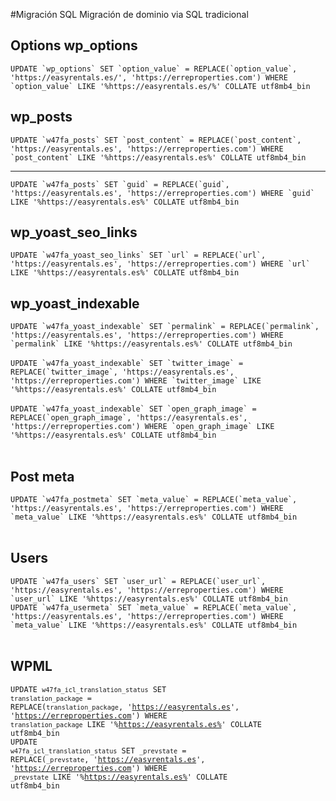#Migración SQL
Migración de dominio via SQL tradicional

<h2>Options wp_options</h2>
<code>UPDATE `wp_options` SET `option_value` = REPLACE(`option_value`, 'https://easyrentals.es/', 'https://erreproperties.com') WHERE `option_value` LIKE '%https://easyrentals.es/%' COLLATE utf8mb4_bin
</code>

<h2>wp_posts</h2>
<code>UPDATE `w47fa_posts` SET `post_content` = REPLACE(`post_content`, 'https://easyrentals.es', 'https://erreproperties.com') WHERE `post_content` LIKE '%https://easyrentals.es%' COLLATE utf8mb4_bin</code>
<hr/>
<code>UPDATE `w47fa_posts` SET `guid` = REPLACE(`guid`, 'https://easyrentals.es', 'https://erreproperties.com') WHERE `guid` LIKE '%https://easyrentals.es%' COLLATE utf8mb4_bin</code>

<h2>wp_yoast_seo_links</h2>
<code>UPDATE `w47fa_yoast_seo_links` SET `url` = REPLACE(`url`, 'https://easyrentals.es', 'https://erreproperties.com') WHERE `url` LIKE '%https://easyrentals.es%' COLLATE utf8mb4_bin</code>

<h2>wp_yoast_indexable</h2>
<code>UPDATE `w47fa_yoast_indexable` SET `permalink` = REPLACE(`permalink`, 'https://easyrentals.es', 'https://erreproperties.com') WHERE `permalink` LIKE '%https://easyrentals.es%' COLLATE utf8mb4_bin
</code>
<br>
<code>UPDATE `w47fa_yoast_indexable` SET `twitter_image` = REPLACE(`twitter_image`, 'https://easyrentals.es', 'https://erreproperties.com') WHERE `twitter_image` LIKE '%https://easyrentals.es%' COLLATE utf8mb4_bin
</code>
<br>
<code>UPDATE `w47fa_yoast_indexable` SET `open_graph_image` = REPLACE(`open_graph_image`, 'https://easyrentals.es', 'https://erreproperties.com') WHERE `open_graph_image` LIKE '%https://easyrentals.es%' COLLATE utf8mb4_bin
</code>
<br>

<h2>Post meta</h2>
<code>UPDATE `w47fa_postmeta` SET `meta_value` = REPLACE(`meta_value`, 'https://easyrentals.es', 'https://erreproperties.com') WHERE `meta_value` LIKE '%https://easyrentals.es%' COLLATE utf8mb4_bin
</code>

<br>
<h2>Users</h2>
<code>UPDATE `w47fa_users` SET `user_url` = REPLACE(`user_url`, 'https://easyrentals.es', 'https://erreproperties.com') WHERE `user_url` LIKE '%https://easyrentals.es%' COLLATE utf8mb4_bin</code>
<br>
<code>UPDATE `w47fa_usermeta` SET `meta_value` = REPLACE(`meta_value`, 'https://easyrentals.es', 'https://erreproperties.com') WHERE `meta_value` LIKE '%https://easyrentals.es%' COLLATE utf8mb4_bin
</code>

<br>
<h2>WPML</h2>

<code>UPDATE `w47fa_icl_translation_status` SET `translation_package` = REPLACE(`translation_package`, 'https://easyrentals.es', 'https://erreproperties.com') WHERE `translation_package` LIKE '%https://easyrentals.es%' COLLATE utf8mb4_bin</code>
<br>
<code>UPDATE `w47fa_icl_translation_status` SET `_prevstate` = REPLACE(`_prevstate`, 'https://easyrentals.es', 'https://erreproperties.com') WHERE `_prevstate` LIKE '%https://easyrentals.es%' COLLATE utf8mb4_bin
</code>
